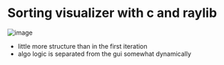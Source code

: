 # Sorting visualizer with c and raylib
![image](https://github.com/oasdflkjo/sortvis/assets/47799698/fab33a64-6bfd-457c-9177-11891c3afa4a)

- little more structure than in the first iteration
- algo logic is separated from the gui somewhat dynamically
